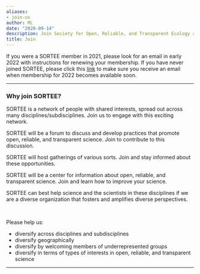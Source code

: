 ```yaml
---
aliases:
- join-us
author: ML
date: "2020-09-14"
description: Join Society for Open, Reliable, and Transparent Ecology and Evolutionary biology (SORTEE)
title: Join
---
```


If you were a SORTEE member in 2021, please look for an email in early 2022 with instructions for renewing your membership. If you have never joined SORTEE, please click this [link](https://whitmancollege.qualtrics.com/jfe/form/SV_07LM1LMDJPKeR5Y) to make sure you receive an email when membership for 2022 becomes available soon.

----

### Why join SORTEE?  

SORTEE is a network of people with shared interests, spread out across many disciplines/subdisciplines. Join us to engage with this exciting network.   

SORTEE will be a forum to discuss and develop practices that promote open, reliable, and transparent science. Join to contribute to this discussion.   

SORTEE will host gatherings of various sorts. Join and stay informed about these opportunities.   

SORTEE will be a center for information about open, reliable, and transparent science. Join and learn how to improve your science.   

SORTEE can best help science and the scientists in these disciplines if we are a diverse organization that fosters and amplifies diverse perspectives.   

&nbsp;

Please help us:   
* diversify across disciplines and subdisciplines   
* diversify geographically  
* diversify by welcoming members of underrepresented groups   
* diversify in terms of types of interests in open, reliable, and transparent science   

----




